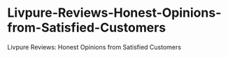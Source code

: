 # Livpure-Reviews-Honest-Opinions-from-Satisfied-Customers
Livpure Reviews: Honest Opinions from Satisfied Customers
